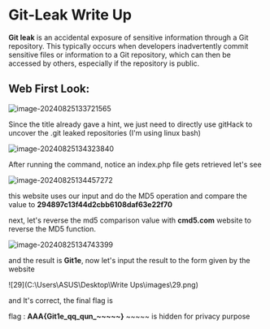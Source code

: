 # **Git-Leak** Write Up

**Git leak** is an accidental exposure of sensitive information through a Git repository. This typically occurs when developers inadvertently commit sensitive files or information to a Git repository, which can then be accessed by others, especially if the repository is public.

## Web First Look:

![image-20240825133721565](C:\Users\ASUS\AppData\Roaming\Typora\typora-user-images\image-20240825133721565.png)

Since the title already gave a hint, we just need to directly use gitHack to uncover the .git leaked repositories (I'm using linux bash)

![image-20240825134323840](C:\Users\ASUS\AppData\Roaming\Typora\typora-user-images\image-20240825134323840.png)

After running the command, notice an index.php file gets retrieved let's see

![image-20240825134457272](C:\Users\ASUS\AppData\Roaming\Typora\typora-user-images\image-20240825134457272.png)

this website uses our input and do the MD5 operation and compare the value to **294897c13f44d2cbb6108daf63e22f70**

next, let's reverse the md5 comparison value with **cmd5.com** website to reverse the MD5 function.

![image-20240825134743399](C:\Users\ASUS\AppData\Roaming\Typora\typora-user-images\image-20240825134743399.png)

and the result is **Git1e**, now let's input the result to the form given by the website

![29](C:\Users\ASUS\Desktop\Write Ups\images\29.png)

and It's correct, the final flag is

flag : **AAA{Git1e_qq_qun_~~~~~}**      ~~~~~ is hidden for privacy purpose

